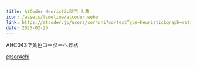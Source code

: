 ```yaml
---
title: AtCoder Heuristic部門 入黄
icon: /assets/timeline/atcoder.webp
link: https://atcoder.jp/users/sor4chi?contestType=heuristic&graph=rating
date: 2025-02-26
---
```


AHC043で黄色コーダーへ昇格

[@sor4chi](https://atcoder.jp/users/sor4chi?contestType=heuristic&graph=rating)
